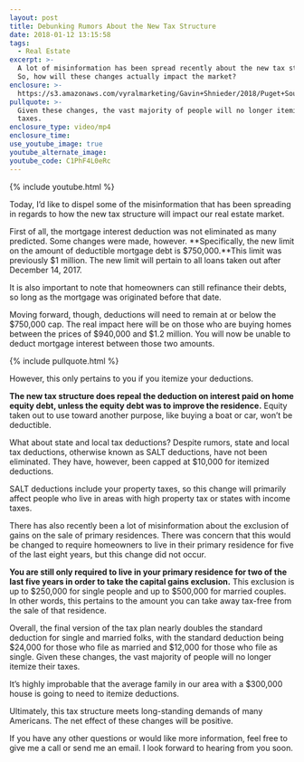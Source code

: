 ```yaml
---
layout: post
title: Debunking Rumors About the New Tax Structure
date: 2018-01-12 13:15:58
tags:
  - Real Estate
excerpt: >-
  A lot of misinformation has been spread recently about the new tax structure.
  So, how will these changes actually impact the market?
enclosure: >-
  https://s3.amazonaws.com/vyralmarketing/Gavin+Shnieder/2018/Puget+Sound+Real+Estate+Agent-+How+does+the+new+tax+structure+effect+Real+Estate.mp4
pullquote: >-
  Given these changes, the vast majority of people will no longer itemize their
  taxes.
enclosure_type: video/mp4
enclosure_time:
use_youtube_image: true
youtube_alternate_image:
youtube_code: C1PhF4L0eRc
---
```



{% include youtube.html %}

Today, I’d like to dispel some of the misinformation that has been spreading in regards to how the new tax structure will impact our real estate market.&nbsp;

First of all, the mortgage interest deduction was not eliminated as many predicted. Some changes were made, however. **Specifically, the new limit on the amount of deductible mortgage debt is $750,000.**This limit was previously $1 million. The new limit will pertain to all loans taken out after December 14, 2017.&nbsp;

It is also important to note that homeowners can still refinance their debts, so long as the mortgage was originated before that date.&nbsp;

Moving forward, though, deductions will need to remain at or below the $750,000 cap. The real impact here will be on those who are buying homes between the prices of $940,000 and $1.2 million. You will now be unable to deduct mortgage interest between those two amounts.

{% include pullquote.html %}

However, this only pertains to you if you itemize your deductions.&nbsp;

**The new tax structure does repeal the deduction on interest paid on home equity debt, unless the equity debt was to improve the residence.** Equity taken out to use toward another purpose, like buying a boat or car, won’t be deductible.&nbsp;

What about state and local tax deductions? Despite rumors, state and local tax deductions, otherwise known as SALT deductions, have not been eliminated. They have, however, been capped at $10,000 for itemized deductions.&nbsp;

SALT deductions include your property taxes, so this change will primarily affect people who live in areas with high property tax or states with income taxes.&nbsp;

There has also recently been a lot of misinformation about the exclusion of gains on the sale of primary residences. There was concern that this would be changed to require homeowners to live in their primary residence for five of the last eight years, but this change did not occur.

**You are still only required to live in your primary residence for two of the last five years in order to take the capital gains exclusion.** This exclusion is up to $250,000 for single people and up to $500,000 for married couples. In other words, this pertains to the amount you can take away tax-free from the sale of that residence.

Overall, the final version of the tax plan nearly doubles the standard deduction for single and married folks, with the standard deduction being $24,000 for those who file as married and $12,000 for those who file as single. Given these changes, the vast majority of people will no longer itemize their taxes.&nbsp;

It’s highly improbable that the average family in our area with a $300,000 house is going to need to itemize deductions.&nbsp;

Ultimately, this tax structure meets long-standing demands of many Americans. The net effect of these changes will be positive.

If you have any other questions or would like more information, feel free to give me a call or send me an email. I look forward to hearing from you soon.